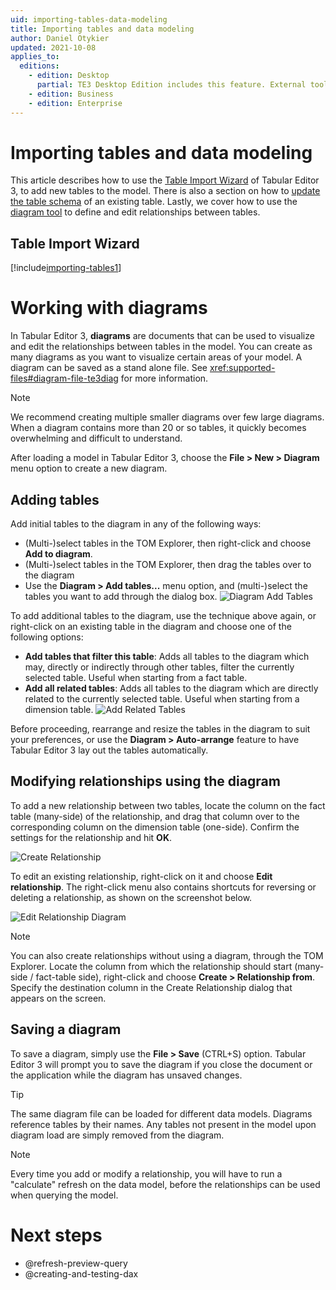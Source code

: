 ```yaml
---
uid: importing-tables-data-modeling
title: Importing tables and data modeling
author: Daniel Otykier
updated: 2021-10-08
applies_to:
  editions:
    - edition: Desktop
      partial: TE3 Desktop Edition includes this feature. External tools adding/editing tables, columns and relationships against a Power BI Desktop model is not supported by Microsoft, however.
    - edition: Business
    - edition: Enterprise
---
```

# Importing tables and data modeling

This article describes how to use the [Table Import Wizard](#table-import-wizard) of Tabular Editor 3, to add new tables to the model. There is also a section on how to [update the table schema](#updating-table-schema) of an existing table. Lastly, we cover how to use the [diagram tool](#working-with-diagrams) to define and edit relationships between tables.

## Table Import Wizard

[!include[importing-tables1](~/content/te3/import-tables.partial.md)]

# Working with diagrams

In Tabular Editor 3, **diagrams** are documents that can be used to visualize and edit the relationships between tables in the model. You can create as many diagrams as you want to visualize certain areas of your model. A diagram can be saved as a stand alone file. See <xref:supported-files#diagram-file-te3diag> for more information.

> [!NOTE]
> We recommend creating multiple smaller diagrams over few large diagrams. When a diagram contains more than 20 or so tables, it quickly becomes overwhelming and difficult to understand.

After loading a model in Tabular Editor 3, choose the **File > New > Diagram** menu option to create a new diagram.

## Adding tables

Add initial tables to the diagram in any of the following ways:

- (Multi-)select tables in the TOM Explorer, then right-click and choose **Add to diagram**.
- (Multi-)select tables in the TOM Explorer, then drag the tables over to the diagram
- Use the **Diagram > Add tables...** menu option, and (multi-)select the tables you want to add through the dialog box.
  ![Diagram Add Tables](~/assets/images/diagram-add-tables.png)

To add additional tables to the diagram, use the technique above again, or right-click on an existing table in the diagram and choose one of the following options:
- **Add tables that filter this table**: Adds all tables to the diagram which may, directly or indirectly through other tables, filter the currently selected table. Useful when starting from a fact table.
- **Add all related tables**: Adds all tables to the diagram which are directly related to the currently selected table. Useful when starting from a dimension table.
  ![Add Related Tables](~/assets/images/add-related-tables.png)

Before proceeding, rearrange and resize the tables in the diagram to suit your preferences, or use the **Diagram > Auto-arrange** feature to have Tabular Editor 3 lay out the tables automatically.

## Modifying relationships using the diagram

To add a new relationship between two tables, locate the column on the fact table (many-side) of the relationship, and drag that column over to the corresponding column on the dimension table (one-side). Confirm the settings for the relationship and hit **OK**.

![Create Relationship](~/assets/images/create-relationship.png)

To edit an existing relationship, right-click on it and choose **Edit relationship**. The right-click menu also contains shortcuts for reversing or deleting a relationship, as shown on the screenshot below.

![Edit Relationship Diagram](~/assets/images/edit-relationship-diagram.png)

> [!NOTE]
> You can also create relationships without using a diagram, through the TOM Explorer. Locate the column from which the relationship should start (many-side / fact-table side), right-click and choose **Create > Relationship from**. Specify the destination column in the Create Relationship dialog that appears on the screen.

## Saving a diagram

To save a diagram, simply use the **File > Save** (CTRL+S) option. Tabular Editor 3 will prompt you to save the diagram if you close the document or the application while the diagram has unsaved changes.

> [!TIP]
> The same diagram file can be loaded for different data models. Diagrams reference tables by their names. Any tables not present in the model upon diagram load are simply removed from the diagram.

> [!NOTE]
> Every time you add or modify a relationship, you will have to run a "calculate" refresh on the data model, before the relationships can be used when querying the model.

# Next steps

- @refresh-preview-query
- @creating-and-testing-dax